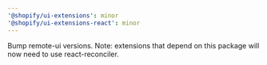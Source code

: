 ```yaml
---
'@shopify/ui-extensions': minor
'@shopify/ui-extensions-react': minor
---
```


Bump remote-ui versions. Note: extensions that depend on this package will now need to use react-reconciler.
